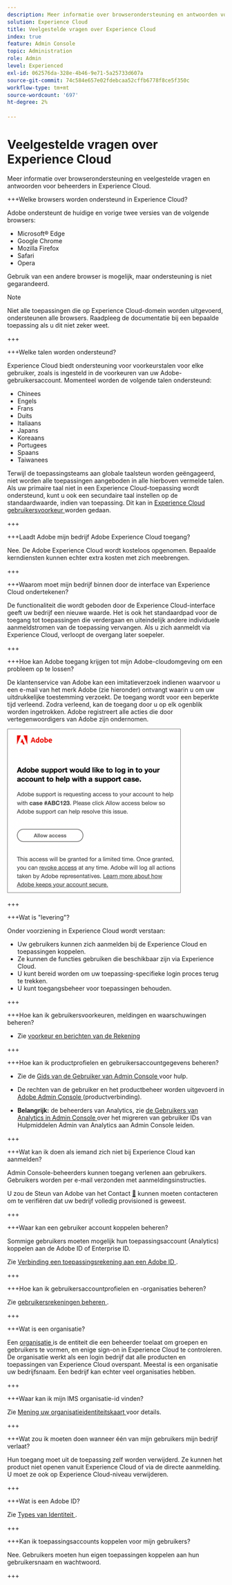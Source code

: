 ```yaml
---
description: Meer informatie over browserondersteuning en antwoorden voor beheerders in de Adobe Experience Cloud.
solution: Experience Cloud
title: Veelgestelde vragen over Experience Cloud
index: true
feature: Admin Console
topic: Administration
role: Admin
level: Experienced
exl-id: 062576da-328e-4b46-9e71-5a25733d607a
source-git-commit: 74c584e657e02fdebcaa52cffb6778f8ce5f350c
workflow-type: tm+mt
source-wordcount: '697'
ht-degree: 2%

---
```


# Veelgestelde vragen over Experience Cloud

Meer informatie over browserondersteuning en veelgestelde vragen en antwoorden voor beheerders in Experience Cloud.

+++Welke browsers worden ondersteund in Experience Cloud?

Adobe ondersteunt de huidige en vorige twee versies van de volgende browsers:

* Microsoft® Edge
* Google Chrome
* Mozilla Firefox
* Safari
* Opera

Gebruik van een andere browser is mogelijk, maar ondersteuning is niet gegarandeerd.

>[!NOTE]
>
>Niet alle toepassingen die op Experience Cloud-domein worden uitgevoerd, ondersteunen alle browsers. Raadpleeg de documentatie bij een bepaalde toepassing als u dit niet zeker weet.

+++

+++Welke talen worden ondersteund?

Experience Cloud biedt ondersteuning voor voorkeurstalen voor elke gebruiker, zoals is ingesteld in de voorkeuren van uw Adobe-gebruikersaccount. Momenteel worden de volgende talen ondersteund:

* Chinees
* Engels
* Frans
* Duits
* Italiaans
* Japans
* Koreaans
* Portugees
* Spaans
* Taiwanees

Terwijl de toepassingsteams aan globale taalsteun worden geëngageerd, niet worden alle toepassingen aangeboden in alle hierboven vermelde talen. Als uw primaire taal niet in een Experience Cloud-toepassing wordt ondersteund, kunt u ook een secundaire taal instellen op de standaardwaarde, indien van toepassing. Dit kan in [ Experience Cloud gebruikersvoorkeur ](https://experience.adobe.com/preferences) worden gedaan.

+++

+++Laadt Adobe mijn bedrijf Adobe Experience Cloud toegang?

Nee. De Adobe Experience Cloud wordt kosteloos opgenomen. Bepaalde kerndiensten kunnen echter extra kosten met zich meebrengen.

+++

+++Waarom moet mijn bedrijf binnen door de interface van Experience Cloud ondertekenen?

De functionaliteit die wordt geboden door de Experience Cloud-interface geeft uw bedrijf een nieuwe waarde. Het is ook het standaardpad voor de toegang tot toepassingen die verdergaan en uiteindelijk andere individuele aanmeldstromen van de toepassing vervangen. Als u zich aanmeldt via Experience Cloud, verloopt de overgang later soepeler.

+++

+++Hoe kan Adobe toegang krijgen tot mijn Adobe-cloudomgeving om een probleem op te lossen?

De klantenservice van Adobe kan een imitatieverzoek indienen waarvoor u een e-mail van het merk Adobe (zie hieronder) ontvangt waarin u om uw uitdrukkelijke toestemming verzoekt. De toegang wordt voor een beperkte tijd verleend. Zodra verleend, kan de toegang door u op elk ogenblik worden ingetrokken. Adobe registreert alle acties die door vertegenwoordigers van Adobe zijn ondernomen.

![ het Geval van de Steun van Adobe ](../assets/support-email.png)

+++

+++Wat is &quot;levering&quot;?

Onder voorziening in Experience Cloud wordt verstaan:

* Uw gebruikers kunnen zich aanmelden bij de Experience Cloud en toepassingen koppelen.
* Ze kunnen de functies gebruiken die beschikbaar zijn via Experience Cloud.
* U kunt bereid worden om uw toepassing-specifieke login proces terug te trekken.
* U kunt toegangsbeheer voor toepassingen behouden.

+++

+++Hoe kan ik gebruikersvoorkeuren, meldingen en waarschuwingen beheren?

* Zie [ voorkeur en berichten van de Rekening ](/help/interface/features/account-preferences.md)

+++

+++Hoe kan ik productprofielen en gebruikersaccountgegevens beheren?

* Zie de [ Gids van de Gebruiker van Admin Console ](https://helpx.adobe.com/nl/enterprise/admin-guide.html) voor hulp.

* De rechten van de gebruiker en het productbeheer worden uitgevoerd in [ Adobe Admin Console ](https://adminconsole.adobe.com/enterprise) (productverbinding).

* **Belangrijk:** de beheerders van Analytics, zie [ de Gebruikers van Analytics in Admin Console ](https://experienceleague.adobe.com/docs/analytics/admin/user-product-management/migrate-users/c-migration-tool.html?lang=nl-NL) over het migreren van gebruiker IDs van Hulpmiddelen Admin van Analytics aan Admin Console leiden.

+++

+++Wat kan ik doen als iemand zich niet bij Experience Cloud kan aanmelden?

Admin Console-beheerders kunnen toegang verlenen aan gebruikers. Gebruikers worden per e-mail verzonden met aanmeldingsinstructies.

U zou de Steun van Adobe van het Contact [&#128279;](https://experienceleague.adobe.com/nl?support-solution=General#support) kunnen moeten  contacteren om te verifiëren dat uw bedrijf volledig provisioned is geweest.

+++

+++Waar kan een gebruiker account koppelen beheren?

Sommige gebruikers moeten mogelijk hun toepassingsaccount (Analytics) koppelen aan de Adobe ID of Enterprise ID.

Zie [ Verbinding een toepassingsrekening aan een Adobe ID ](../administration/organizations.md).

+++

+++Hoe kan ik gebruikersaccountprofielen en -organisaties beheren?

Zie [ gebruikersrekeningen beheren ](../administration/organizations.md).

+++

+++Wat is een organisatie?

Een [ organisatie ](../administration/organizations.md) is de entiteit die een beheerder toelaat om groepen en gebruikers te vormen, en enige sign-on in Experience Cloud te controleren. De organisatie werkt als een login bedrijf dat alle producten en toepassingen van Experience Cloud overspant. Meestal is een organisatie uw bedrijfsnaam. Een bedrijf kan echter veel organisaties hebben.

+++

+++Waar kan ik mijn IMS organisatie-id vinden?

Zie [ Mening uw organisatieidentiteitskaart ](../administration/organizations.md) voor details.

+++

+++Wat zou ik moeten doen wanneer één van mijn gebruikers mijn bedrijf verlaat?

Hun toegang moet uit de toepassing zelf worden verwijderd. Ze kunnen het product niet openen vanuit Experience Cloud of via de directe aanmelding. U moet ze ook op Experience Cloud-niveau verwijderen.

+++

+++Wat is een Adobe ID?

Zie [ Types van Identiteit ](https://helpx.adobe.com/nl/enterprise/using/identity.html).

+++

+++Kan ik toepassingsaccounts koppelen voor mijn gebruikers?

Nee. Gebruikers moeten hun eigen toepassingen koppelen aan hun gebruikersnaam en wachtwoord.

+++
